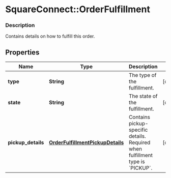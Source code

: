 # SquareConnect::OrderFulfillment

### Description

Contains details on how to fulfill this order.

## Properties
Name | Type | Description | Notes
------------ | ------------- | ------------- | -------------
**type** | **String** | The type of the fulfillment. | [optional] 
**state** | **String** | The state of the fulfillment. | [optional] 
**pickup_details** | [**OrderFulfillmentPickupDetails**](OrderFulfillmentPickupDetails.md) | Contains pickup-specific details. Required when fulfillment type is &#x60;PICKUP&#x60;. | [optional] 


